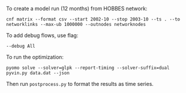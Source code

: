 To create a model run (12 months) from HOBBES network: 
```
cnf matrix --format csv --start 2002-10 --stop 2003-10 --ts . --to networklinks --max-ub 1000000 --outnodes networknodes
```

To add debug flows, use flag: 
```
--debug All
```

To run the optimization: 
```
pyomo solve --solver=glpk --report-timing --solver-suffix=dual pyvin.py data.dat --json
```

Then run `postprocess.py` to format the results as time series. 
